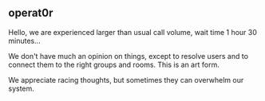 ## operat0r

Hello, we are experienced larger than usual call volume, wait time 1 hour 30 minutes...

We don't have much an opinion on things, except to resolve users and to connect them to the right groups and rooms.  This is an art form.

We appreciate racing thoughts, but sometimes they can overwhelm our system.